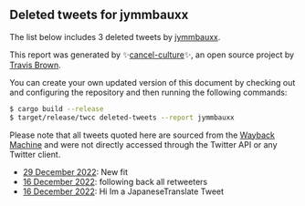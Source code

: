 ## Deleted tweets for jymmbauxx

The list below includes 3 deleted tweets by
[jymmbauxx](https://twitter.com/jymmbauxx).



This report was generated by ✨[cancel-culture](https://github.com/travisbrown/cancel-culture)✨,
an open source project by [Travis Brown](https://twitter.com/travisbrown).

You can create your own updated version of this document by checking out and configuring the
repository and then running the following commands:

```bash
$ cargo build --release
$ target/release/twcc deleted-tweets --report jymmbauxx
```

Please note that all tweets quoted here are sourced from the
[Wayback Machine](https://web.archive.org) and were not directly accessed through the Twitter API or
any Twitter client.

* [29 December 2022](https://web.archive.org/web/20230101062746/https://twitter.com/jymmbauxx/status/1608252868330684416): New fit <!--1608252868330684416-->
* [16 December 2022](https://web.archive.org/web/20221218035212/https://twitter.com/jymmbauxx/status/1603893801893785600): following back all retweeters <!--1603897912433725440-->
* [16 December 2022](https://web.archive.org/web/20221218035212/https://twitter.com/jymmbauxx/status/1603893801893785600): Hi Im a JapaneseTranslate Tweet <!--1603893801893785600-->

